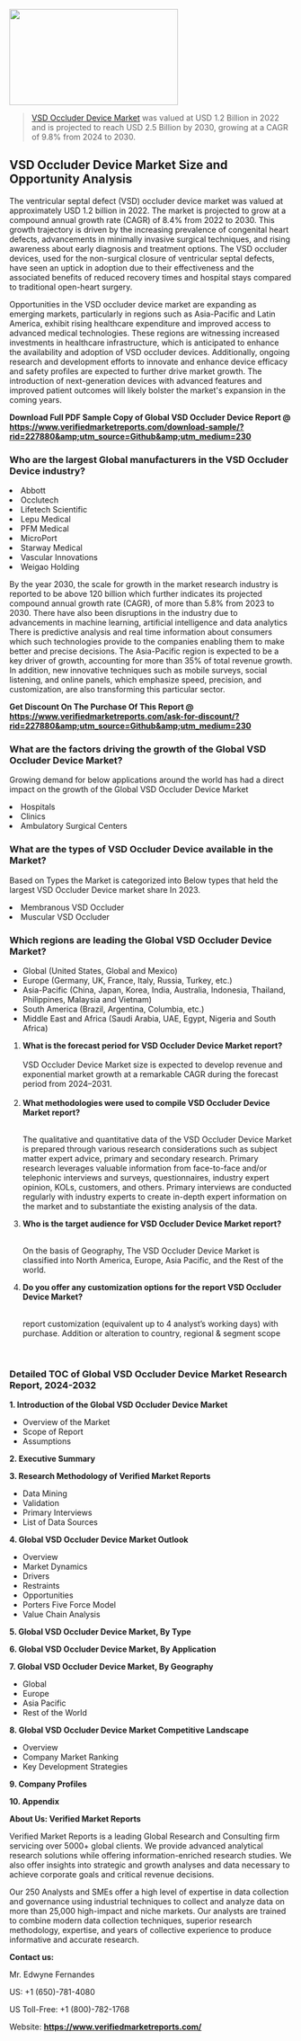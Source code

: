 <img src="https://ffe5etoiles.com/wp-content/uploads/2024/12/MST1-300x171.png" alt="" width="300" height="171" class="alignnone size-medium wp-image-20088" /><blockquote><p><p><a href="https://www.verifiedmarketreports.com/download-sample/?rid=227880&utm_source=Github&utm_medium=230" target="_blank">VSD Occluder Device Market</a> was valued at USD 1.2 Billion in 2022 and is projected to reach USD 2.5 Billion by 2030, growing at a CAGR of 9.8% from 2024 to 2030.</p></blockquote><p><h2>VSD Occluder Device Market Size and Opportunity Analysis</h2><p>The ventricular septal defect (VSD) occluder device market was valued at approximately USD 1.2 billion in 2022. The market is projected to grow at a compound annual growth rate (CAGR) of 8.4% from 2022 to 2030. This growth trajectory is driven by the increasing prevalence of congenital heart defects, advancements in minimally invasive surgical techniques, and rising awareness about early diagnosis and treatment options. The VSD occluder devices, used for the non-surgical closure of ventricular septal defects, have seen an uptick in adoption due to their effectiveness and the associated benefits of reduced recovery times and hospital stays compared to traditional open-heart surgery.</p><p>Opportunities in the VSD occluder device market are expanding as emerging markets, particularly in regions such as Asia-Pacific and Latin America, exhibit rising healthcare expenditure and improved access to advanced medical technologies. These regions are witnessing increased investments in healthcare infrastructure, which is anticipated to enhance the availability and adoption of VSD occluder devices. Additionally, ongoing research and development efforts to innovate and enhance device efficacy and safety profiles are expected to further drive market growth. The introduction of next-generation devices with advanced features and improved patient outcomes will likely bolster the market's expansion in the coming years.</p></p><p class=""><strong>Download Full PDF Sample Copy of Global VSD Occluder Device Report @ <a href="https://www.verifiedmarketreports.com/download-sample/?rid=227880&amp;utm_source=Github&amp;utm_medium=230" target="_blank">https://www.verifiedmarketreports.com/download-sample/?rid=227880&amp;utm_source=Github&amp;utm_medium=230</a></strong></p><h3 id="" class="">Who are the largest Global manufacturers in the VSD Occluder Device industry?</h3><p><li>Abbott</li><li> Occlutech</li><li> Lifetech Scientific</li><li> Lepu Medical</li><li> PFM Medical</li><li> MicroPort</li><li> Starway Medical</li><li> Vascular Innovations</li><li> Weigao Holding</li></p><div class=""><div class="" dir="" data-message-author-role="" data-message-id="" data-message-model-slug=""><div class=""><div class=""><div class=""><div class="" dir="" data-message-author-role="" data-message-id="" data-message-model-slug=""><div class=""><div class=""><p>By the year 2030, the scale for growth in the market research industry is reported to be above 120 billion which further indicates its projected compound annual growth rate (CAGR), of more than 5.8% from 2023 to 2030. There have also been disruptions in the industry due to advancements in machine learning, artificial intelligence and data analytics There is predictive analysis and real time information about consumers which such technologies provide to the companies enabling them to make better and precise decisions. The Asia-Pacific region is expected to be a key driver of growth, accounting for more than 35% of total revenue growth. In addition, new innovative techniques such as mobile surveys, social listening, and online panels, which emphasize speed, precision, and customization, are also transforming this particular sector.</p><p><strong>Get Discount On The Purchase Of This Report @&nbsp; <a href="https://www.verifiedmarketreports.com/ask-for-discount/?rid=227880&amp;utm_source=Github&amp;utm_medium=230" target="_blank">https://www.verifiedmarketreports.com/ask-for-discount/?rid=227880&amp;utm_source=Github&amp;utm_medium=230</a></strong></p></div></div></div></div></div></div></div></div><h3 id="" class="">What are the factors driving the growth of the Global VSD Occluder Device Market?</h3><p id="" class="">Growing demand for below applications around the world has had a direct impact on the growth of the Global VSD Occluder Device Market</p><p id="" class=""><li>Hospitals</li><li> Clinics</li><li> Ambulatory Surgical Centers</li></p><h3 id="" class="">What are the types of VSD Occluder Device available in the Market?</h3><p id="" class="">Based on Types the Market is categorized into Below types that held the largest VSD Occluder Device market share In 2023.</p><p id="" class=""><li>Membranous VSD Occluder</li><li> Muscular VSD Occluder</li></p><h3 id="" class="">Which regions are leading the Global VSD Occluder Device Market?</h3><ul><li>Global (United States, Global and Mexico)</li><li>Europe (Germany, UK, France, Italy, Russia, Turkey, etc.)</li><li>Asia-Pacific (China, Japan, Korea, India, Australia, Indonesia, Thailand, Philippines, Malaysia and Vietnam)</li><li>South America (Brazil, Argentina, Columbia, etc.)</li><li>Middle East and Africa (Saudi Arabia, UAE, Egypt, Nigeria and South Africa)</li></ul><p><ol><li><strong>What is the forecast period for VSD Occluder Device Market report?<br /></strong><br /><span data-sheets-root="1" data-sheets-value="{&quot;1&quot;:2,&quot;2&quot;:&quot;XXXX size is expected to develop revenue and exponential market growth at a remarkable CAGR during the forecast period from 2024&ndash;2030.&quot;}" data-sheets-userformat="{&quot;2&quot;:12674,&quot;4&quot;:{&quot;1&quot;:2,&quot;2&quot;:16776960},&quot;10&quot;:2,&quot;11&quot;:0,&quot;15&quot;:&quot;Arial&quot;,&quot;16&quot;:12}">VSD Occluder Device Market size is expected to develop revenue and exponential market growth at a remarkable CAGR during the forecast period from 2024&ndash;2031.</span><br /><br /></li><li><strong>What methodologies were used to compile VSD Occluder Device Market report?<br /><br /></strong><p>The qualitative and quantitative data of the&nbsp;VSD Occluder Device Market is prepared through various research considerations such as subject matter expert advice, primary and secondary research. Primary research leverages valuable information from face-to-face and/or telephonic interviews and surveys, questionnaires, industry expert opinion, KOLs, customers, and others. Primary interviews are conducted regularly with industry experts to create in-depth expert information on the market and to substantiate the existing analysis of the data.&nbsp;</p></li><li><strong>Who is the target audience for VSD Occluder Device Market report?<br /><br /></strong><p>On the basis of Geography, The&nbsp;VSD Occluder Device Market is classified into North America, Europe, Asia Pacific, and the Rest of the world.</p></li><li><strong>Do you offer any customization options for the report VSD Occluder Device Market?<br /><br /></strong><p>report customization (equivalent up to 4 analyst&rsquo;s working days) with purchase. Addition or alteration to country, regional &amp; segment scope</p><p>&nbsp;</p></li></ol></p><h3 id="" class="">Detailed TOC of Global VSD Occluder Device Market Research Report, 2024-2032</h3><p id="" class=""><strong>1. Introduction of the Global VSD Occluder Device Market</strong></p><ul><li>Overview of the Market</li><li>Scope of Report</li><li>Assumptions</li></ul><p id="" class=""><strong>2. Executive Summary</strong></p><p id="" class=""><strong>3. Research Methodology of&nbsp;Verified Market Reports</strong></p><ul><li>Data Mining</li><li>Validation</li><li>Primary Interviews</li><li>List of Data Sources</li></ul><p id="" class=""><strong>4. Global VSD Occluder Device Market Outlook</strong></p><ul><li>Overview</li><li>Market Dynamics</li><li>Drivers</li><li>Restraints</li><li>Opportunities</li><li>Porters Five Force Model</li><li>Value Chain Analysis</li></ul><p id="" class=""><strong>5. Global VSD Occluder Device Market, By&nbsp;Type</strong></p><p id="" class=""><strong>6. Global VSD Occluder Device Market, By Application</strong></p><p id="" class=""><strong>7. Global VSD Occluder Device Market, By Geography</strong></p><ul><li>Global</li><li>Europe</li><li>Asia Pacific</li><li>Rest of the World</li></ul><p id="" class=""><strong>8. Global VSD Occluder Device Market Competitive Landscape</strong></p><ul><li>Overview</li><li>Company Market Ranking</li><li>Key Development Strategies</li></ul><p id="" class=""><strong>9. Company Profiles</strong></p><p id="" class=""><strong>10. Appendix</strong></p><p id="" class=""><strong>About Us: Verified Market Reports</strong></p><p id="" class="">Verified Market Reports is a leading Global Research and Consulting firm servicing over 5000+ global clients. We provide advanced analytical research solutions while offering information-enriched research studies. We also offer insights into strategic and growth analyses and data necessary to achieve corporate goals and critical revenue decisions.</p><p id="" class="">Our 250 Analysts and SMEs offer a high level of expertise in data collection and governance using industrial techniques to collect and analyze data on more than 25,000 high-impact and niche markets. Our analysts are trained to combine modern data collection techniques, superior research methodology, expertise, and years of collective experience to produce informative and accurate research.</p><p id="" class=""><strong>Contact us:</strong></p><p id="" class="">Mr. Edwyne Fernandes</p><p id="" class="">US: +1 (650)-781-4080</p><p id="" class="">US Toll-Free: +1 (800)-782-1768</p><p id="" class="">Website: <a target="" data-test-app-aware-link=""><strong>https://www.verifiedmarketreports.com/</strong></a></p>
